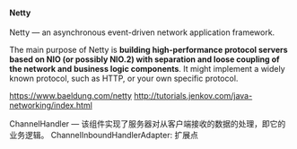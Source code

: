 #### Netty
Netty — an asynchronous event-driven network application framework.

The main purpose of Netty is **building high-performance protocol servers based on NIO (or possibly NIO.2) with separation and loose coupling of the network and business logic components**. It might implement a widely known protocol, such as HTTP, or your own specific protocol.

https://www.baeldung.com/netty
http://tutorials.jenkov.com/java-networking/index.html





ChannelHandler — 该组件实现了服务器对从客户端接收的数据的处理，即它的业务逻辑。
ChannelInboundHandlerAdapter: 扩展点



